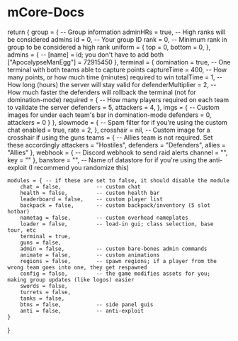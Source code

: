 # mCore-Docs

return {
	group = {					-- Group information
		adminHRs = true, 		-- High ranks will be considered admins
		id = 0,					-- Your group ID
		rank = 0,				-- Minimum rank in group to be considered a high rank
		uniform = {
			top = 0,
			bottom = 0,
	},
	admins = {
								-- [name] = id; you don't have to add both
		["ApocalypseManEgg"] = 72915450
	},
	terminal = {
		domination = true,		-- One terminal with both teams able to capture points
		captureTime = 400,		-- How many points, or how much time (minutes) required to win
		totalTime = 1,			-- How long (hours) the server will stay valid for
		defenderMultiplier = 2,	-- How much faster the defenders will rollback the terminal (not for domination-mode)
		required = {			-- How many players required on each team to validate the server
			defenders = 5,
			attackers = 4,
		},
		imgs = {				-- Custom images for under each team's bar in domination-mode
			defenders = 0,
			attackers = 0
		}
	},
	slowmode = {				-- Spam filter for if you're using the custom chat
		enabled = true,
		rate = 2,
	},
	crosshair = nil,			-- Custom image for a crosshair if using the guns
	teams = {					-- Allies team is not required. Set these accordingly
		attackers = "Hostiles",
		defenders = "Defenders",
		allies = "Allies"
	},
	webhook = {					-- Discord webhook to send raid alerts
		channel = "",
		key = ""
	},
	banstore = "",				-- Name of datastore for if you're using the anti-exploit (I recommend you randomize this)
	
	modules = { -- if these are set to false, it should disable the module
		chat = false, 			-- custom chat 
		health = false, 		-- custom health bar
		leaderboard = false,	-- custom player list
		backpack = false,		-- custom backpack/inventory (5 slot hotbar)
		nametag = false,		-- custom overhead nameplates
		loader = false, 		-- load-in gui; class selection, base tour, etc
		terminal = true,
		guns = false,
		admin = false,			-- custom bare-bones admin commands
		animate = false,		-- custom animations
		regions = false, 		-- spawn regions; if a player from the wrong team goes into one, they get respawned
		config = false,			-- the game modifies assets for you; making group updates (like logos) easier
		swords = false,
		turrets = false,
		tanks = false,
		btns = false, 			-- side panel guis
		anti = false, 			-- anti-exploit
	}
}
